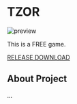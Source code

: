 # TZOR
  
![preview](preview.gif)  
  
This is a FREE game.  
  
[RELEASE DOWNLOAD](https://github.com/)  
  
  
## About Project  
  
...  
  
  
